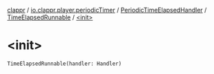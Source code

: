 [clappr](../../../index.md) / [io.clappr.player.periodicTimer](../../index.md) / [PeriodicTimeElapsedHandler](../index.md) / [TimeElapsedRunnable](index.md) / [&lt;init&gt;](.)

# &lt;init&gt;

`TimeElapsedRunnable(handler: Handler)`